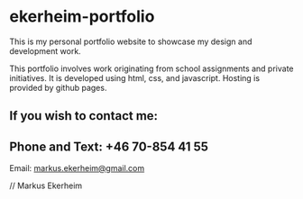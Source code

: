 # ekerheim-portfolio

This is my personal portfolio website to showcase my design and development work.

This portfolio involves work originating from school assignments and private initiatives. It is developed using html, css, and javascript. Hosting is provided by github pages.

If you wish to contact me:
------------------
Phone and Text: +46 70-854 41 55
------------------
Email: markus.ekerheim@gmail.com

// Markus Ekerheim
